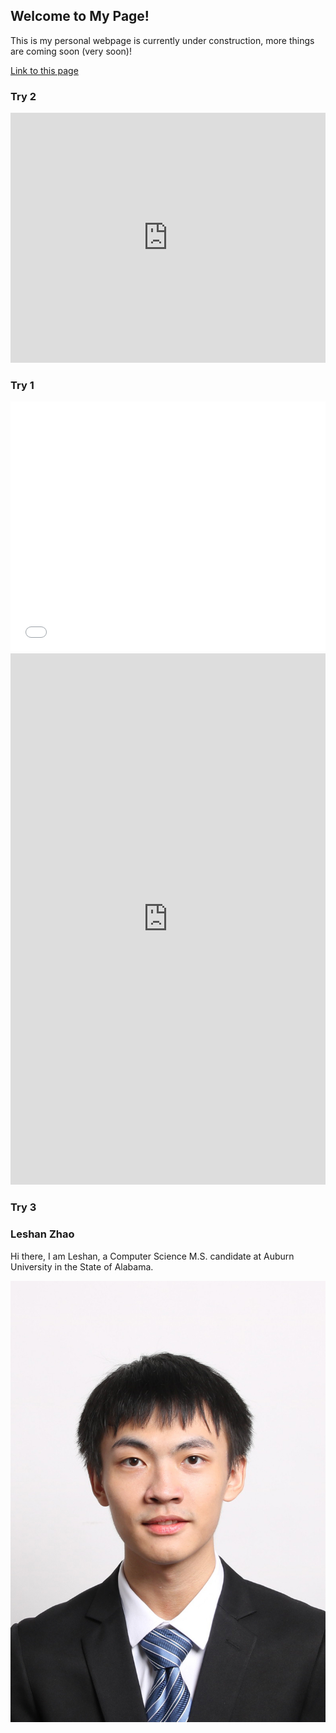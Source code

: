 ## Welcome to My Page! 
This is my personal webpage is currently under construction, more things are coming soon (very soon)!

[Link to this page](https://LeshanZhao.github.io)

### Try 2

<iframe height="400" width="100%" frameborder="no" src="https://leshanzhao.shinyapps.io/LogisticRegression-Demo/"> </iframe>

### Try 1
<iframe height="400" width="100%" frameborder="no" src="[https://datasciencegenie.shinyapps.io/MyShinyApp/](https://leshanzhao.shinyapps.io/LogisticRegression-Demo/)"> </iframe>
<iframe id="example1" src="https://gallery.shinyapps.io/goog-trend-index/" style="border: none; width: 100%; height: 850px" frameborder="0"></iframe>



### Try 3

### Leshan Zhao
Hi there, I am Leshan, a Computer Science M.S. candidate at Auburn University in the State of Alabama.

![Image](photo2.jpg)
